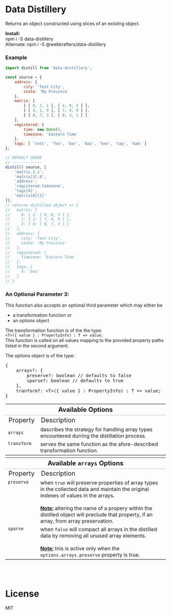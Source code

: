# Data Distillery

Returns an object constructed using slices of an exisitng object.

**Install:**\
npm i -S data-distillery\
Alternate: npm i -S @webkrafters/data-distillery

### Example

```jsx
import distill from 'data-distillery'; 

const source = {
    address: {
        city: 'Test City',
        state: 'My Province'
    },
    matrix: [
        [ [ 0, 3, 1 ], [ 4, 0, 3 ] ],
        [ [ 4, 1, 9 ], [ 7, 4, 9 ] ],
        [ [ 8, 7, 3 ], [ 0, 3, 1 ] ]
    ],
    registered: {
        time: new Date(),
        timezone: 'Eastern Time'
    },
    tags: [ 'test', 'foo', 'bar', 'baz', 'boo', 'tap', 'bak' ]
};

// DEFAULT USAGE
// -------------
distill( source, [
    'matrix.1.1',
    'matrix[2].0',
    'address',
    'registered.timezone',
    'tags[4]',
    'matrix[0][1]'
]);
// returns distilled object => {
//   matrix: {
//     0: { 1: [ 4, 0, 3 ] },
//     1: { 1: [ 7, 4, 9 ] },
//     2: { 0: [ 8, 7, 3 ] }
//   },
//   address: {
//     city: 'Test City',
//     state: 'My Province'
//   },
//   registered: {
//     timezone: 'Eastern Time'
//   },
//   tags: {
//     4: 'boo'
//   }
// }

```

### An Optional Parameter 3:
This function also accepts an optional third parameter which may either be
<ul>
    <li>a transformation function or </li>
    <li>an options object</li>
</ul>
<p>
The transformation function is of the the type:<br />
<code>&lt;T&gt;({ value } : PropertyInfo) : T => value;</code><br />
This function is called on all values mapping to the provided property paths listed in the second argument.
</p>
<p>The options object is of the type:</p>

<pre>
{
    arrays?: {
        preserve?: boolean // defaults to false
        sparse?: boolean // defaults to true
    },
    tranform?: &lt;T&gt;({ value } : PropertyInfo) : T => value;</code>
}
</pre>

<table style="border:0 solid #bbb; border-width:1px 0;">
    <thead>
        <tr>
            <th colspan="2" style="border-bottom:1px solid #bbb; font-size:20px; text-align:center;">
                Available Options
            </th> 
        </tr>
    </thead>
    <tbody>
        <tr>
            <td style="font-size:20px; text-align:left">Property</td>
            <td style="font-size:20px; text-align:left">Description</td>
        </tr>
        <tr>
            <td style="VALIGN="TOP"">
                <code>arrays</code>
            </td>
            <td>
                dascribes the strategy for handling array types encountered durring the distillation process.
            </td>
        </tr>
        <tr>
            <td VALIGN="TOP">
                <code>transform</code>
            </td>
            <td>serves the same function as the afore-described transformation function.</td>
        </tr>
    </tbody>
</table>


<table style="border:0 solid #bbb; border-width:0 0 1px; margin-top:-10px">
    <thead>
        <tr>
            <th colspan="2" style="border-bottom:1px solid #bbb; font-size:20px; text-align:center;">
                Available <code>arrays</code> Options
            </th>
        </tr>
    </thead>
    <tbody>
        <tr>
            <td style="font-size:20px; text-align:left">Property</td>
            <td style="font-size:20px; text-align:left">Description</td>
        </tr>
        <tr>
            <td VALIGN="TOP">
                <code>preserve</code>
            </td>
            <td>
                when <code>true</code> will preserve properties of array types in the collected data and maintain the original indexes of values in the arrays.<br /><br />
                <u><strong>Note:</strong></u> altering the name of a propery within the distilled object will preclude that property, if an array, from array preservation.
            </td>
        </tr>
        <tr>
            <td VALIGN="TOP">
                <code>sparse</code>
            </td>
            <td>
                when <code>false</code> will compact all arrays in the distilled data by removing all unused array elements.<br /><br />
                <u><strong>Note:</strong></u> tnis is active only when the <code>options.arrays.preserve</code> property is true.
            </td>
        </tr>
    </tbody>
</table>

<br /><br />

# License
MIT
 